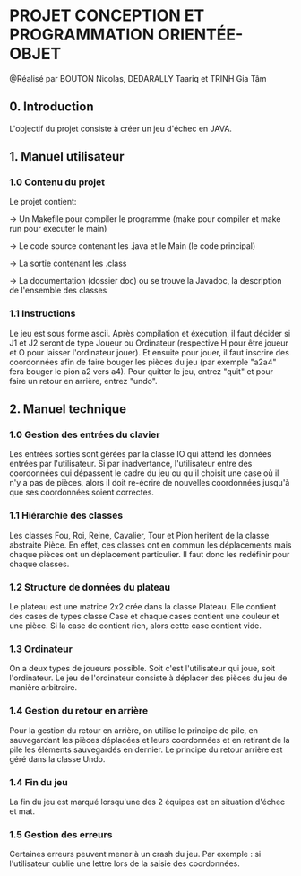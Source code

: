 # PROJET CONCEPTION ET PROGRAMMATION ORIENTÉE-OBJET

@Réalisé par BOUTON Nicolas, DEDARALLY Taariq et TRINH Gia Tâm

## 0. Introduction

L'objectif du projet consiste à créer un jeu d'échec en JAVA.

## 1. Manuel utilisateur
### 1.0 Contenu du projet
Le projet contient:

-> Un Makefile pour compiler le programme (make pour compiler et make run pour executer le main)

-> Le code source contenant les .java et le Main (le code principal)

-> La sortie contenant les .class

-> La documentation (dossier doc) ou se trouve la Javadoc, la description de l'ensemble des classes

### 1.1 Instructions 
Le jeu est sous forme ascii. Après compilation et éxécution, il faut décider si J1 et J2 seront de type Joueur ou Ordinateur (respective H pour être joueur et O pour laisser l'ordinateur jouer). Et ensuite pour jouer, il faut inscrire des coordonnées afin de faire bouger les pièces du jeu (par exemple "a2a4" fera bouger le pion a2 vers a4). Pour quitter le jeu, entrez "quit" et pour faire un retour en arrière, entrez "undo".

## 2. Manuel technique


### 1.0 Gestion des entrées du clavier
Les entrées sorties sont gérées par la classe IO qui attend les données entrées par l'utilisateur. Si par inadvertance, l'utilisateur entre des coordonnées qui dépassent le cadre du jeu ou qu'il choisit une case où il n'y a pas de pièces, alors il doit re-écrire de nouvelles coordonnées jusqu'à que ses coordonnées soient correctes.

### 1.1 Hiérarchie des classes
Les classes Fou, Roi, Reine, Cavalier, Tour et Pion héritent de la classe abstraite Pièce. En effet, ces classes ont en commun les déplacements mais chaque pièces ont un déplacement particulier. Il faut donc les redéfinir pour chaque classes.

### 1.2 Structure de données du plateau
Le plateau est une matrice 2x2 crée dans la classe Plateau. Elle contient des cases de types classe Case et chaque cases contient une couleur et une pièce. Si la case de contient rien, alors cette case contient vide.

### 1.3 Ordinateur
On a deux types de joueurs possible. Soit c'est l'utilisateur qui joue, soit l'ordinateur. Le jeu de l'ordinateur consiste à déplacer des pièces du jeu de manière arbitraire.

### 1.4 Gestion du retour en arrière
Pour la gestion du retour en arrière, on utilise le principe de pile, en sauvegardant les pièces déplacées et leurs coordonnées et en retirant de la pile les éléments sauvegardés en dernier. Le principe du retour arrière est géré dans la classe Undo.

### 1.4 Fin du jeu
La fin du jeu est marqué lorsqu'une des 2 équipes est en situation d'échec et mat.

### 1.5 Gestion des erreurs
Certaines erreurs peuvent mener à un crash du jeu. Par exemple : si l'utilisateur oublie une lettre lors de la saisie des coordonnées.

